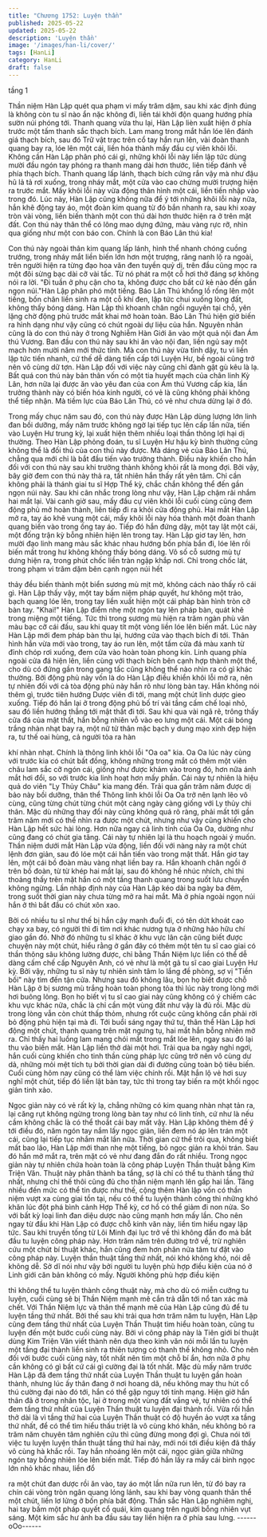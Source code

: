 ```yaml
---
title: "Chương 1752: Luyện thần"
published: 2025-05-22
updated: 2025-05-22
description: 'Luyện thần'
image: '/images/han-li/cover/'
tags: [HanLi]
category: HanLi
draft: false
---
```


tầng 1

Thần niệm Hàn Lập quét qua phạm vi mấy trăm dặm, sau khi xác
định đúng là không còn tu sĩ nào ẩn nặc không đi, liền tái khởi
độn quang hướng phía sườn núi phóng tới.
Thanh quang vừa thu lại, Hàn Lập lièn xuất hiện ở phía trước một
tấm thanh sắc thạch bích.
Lam mang trong mắt hắn lóe lên đánh giá thạch bích, sau đó Trữ
vật trạc trên cổ tay hắn run lên, vài đoàn thanh quang bay ra, lóe
lên một cái, liền hóa thành mấy đầu cự viên khôi lỗi.
Không cần Hàn Lập phân phó cái gì, những khôi lỗi này liền lập
tức dùng mười đầu ngón tay phóng ra thanh mang dài hơn thước,
liên tiếp đánh về phía thạch bích.
Thanh quang lấp lánh, thạch bích cứng rắn vậy mà như đậu hũ lả
tả rơi xuống, trong nháy mắt, một cửa vào cao chừng mười
trượng hiện ra trước mắt.
Mấy khôi lỗi này vừa động thân hình một cái, liền tiến nhập vào
trong đó.
Lúc này, Hàn Lập cũng không nữa để ý tới những khôi lỗi này
nữa, hắn khẽ động tay áo, một đoàn kim quang từ đó bắn nhanh
ra, sau khi xoay tròn vài vòng, liền biến thành một con thú dài hơn
thước hiện ra ở trên mặt đất.
Con thú này thân thể có lông mao dựng đứng, màu vàng rực rỡ,
nhìn qua giống như một con báo con.
Chính là con Báo Lân thú kia!

Con thú này ngoài thân kim quang lấp lánh, hình thể nhanh chóng
cuồng trướng, trong nháy mắt liền biến lớn hơn một trượng, răng
nanh lộ ra ngoài, trên người hiện ra từng đạo hoa văn đen tuyền
quỷ dị, trên đầu cũng mọc ra một đôi sừng bạc dài cỡ vài tấc.
Từ nó phát ra một cỗ hơi thở đáng sợ không nói ra lời.
"Đi tuần ở phụ cận cho ta, không được cho bất cứ kẻ nào đến gần
ngọn núi."Hàn Lập phân phó một tiếng.
Báo Lân Thú khổng lồ rống lên một tiếng, bốn chân liền sinh ra
một cỗ khí đen, lập tức chui xuống lòng đất, không thấy bóng
dáng.
Hàn Lập thì khoanh chân ngồi nguyên tại chỗ, yên lặng chờ động
phủ trước mắt khai mở hoàn toàn.
Báo Lân Thú hiện giờ biến ra hình dạng như vậy cũng có chút
ngoài dự liệu của hắn.
Nguyên nhân cũng là do con thú này ở trong Nghiễm Hàn Giới ăn
vào một quả nội đan Ám thú Vương.
Ban đầu con thú này sau khi ăn vào nội đan, liền ngủ say một
mạch hơn mười năm mới thức tỉnh.
Mà con thú này vừa tỉnh dậy, tu vi liền lập tức tiến nhanh, cứ thế
dễ dàng tiến cấp tới Luyện Hư, bề ngoài cũng trở nên vô cùng dữ
tợn.
Hàn Lập đối với việc này cũng chỉ đành gật gù kêu là lạ.
Bất quá con thú này bản thân vốn có một tia huyết mạch của chân
linh Kỳ Lân, hơn nữa lại được ăn vào yêu đan của con Ám thú
Vương cấp kia, lần trưởng thành này có biến hóa kinh người, có
vẻ là cũng không phải không thể tiếp nhận.
Mà tiềm lực của Báo Lân Thú, có vẻ như chưa dừng lại ở đó.

Trong mấy chục năm sau đó, con thú này được Hàn Lập dùng
lượng lớn linh đan bồi dưỡng, mấy năm trước không ngờ lại tiếp
tục lên cấp lần nữa, tiến vào Luyện Hư trung kỳ, lại xuất hiện
thêm nhiều loại thần thông lợi hại dị thường.
Theo Hàn Lập phỏng đoán, tu sĩ Luyện Hư hậu kỳ bình thường
cũng không thể là đối thủ của con thú này được.
Mà dáng vẻ của Báo Lân Thú, chẳng qua mới chỉ là bắt đầu tiến
vào trưởng thành.
Điều này khiến cho hắn đối với con thú này sau khi trưởng thành
không khỏi rất là mong đợi.
Bởi vậy, bây giờ đem con thú này thả ra, tất nhiên hắn thấy rất
yên tâm.
Chỉ cần không phải là thánh giai tu sĩ Hợp Thể kỳ, chắc chắn
không thể đến gần ngọn núi này.
Sau khi cân nhắc trong lòng như vậy, Hàn Lập chậm rãi nhắm hai
mắt lại.
Vài canh giờ sau, mấy đầu cự viên khôi lỗi cuối cùng cũng đem
động phủ mở hoàn thành, liên tiếp đi ra khỏi cửa động phủ.
Hai mắt Hàn Lập mở ra, tay áo khẽ vung một cái, mấy khôi lỗi này
hóa thành một đoàn thanh quang biến vào trong ống tay áo.
Tiếp đó hắn đứng dậy, một tay lật một cái, một đống trận kỳ bỗng
nhiên hiện lên trong tay.
Hàn Lập giơ tay lên, hơn mười đạo linh mang màu sắc khác nhau
hướng bốn phía bắn đi, lóe lên rồi biến mất trong hư không không
thấy bóng dáng.
Vô số cỗ sương mù tự dưng hiện ra, trong phút chốc liền tràn
ngập khắp nơi.
Chỉ trong chốc lát, trong phạm vi trăm dặm bên cạnh ngọn núi hết

thảy đều biến thành một biển sương mù mịt mờ, không cách nào
thấy rõ cái gì.
Hàn Lập thấy vậy, một tay bấm niệm pháp quyết, hư không một
trảo, bạch quang lóe lên, trong tay liền xuất hiện một cái pháp bàn
hình tròn cỡ bàn tay.
"Khai!"
Hàn Lập điểm nhẹ một ngón tay lên pháp bàn, quát khẽ trong
miệng một tiếng.
Tức thì trong sương mù hiện ra trăm ngàn phù văn màu bạc cỡ
cái đấu, sau khi quay tít một vòng liền lóe lên biến mất.
Lúc này Hàn Lập mới đem pháp bàn thu lại, hướng cửa vào thạch
bích đi tới.
Thân hình hắn vừa mới vào trong, tay áo run lên, một tấm cửa đá
màu xanh từ đỉnh chóp rơi xuống, đem cửa vào hoàn toàn phong
kín.
Linh quang phía ngoài cửa đá hiện lên, liền cùng với thạch bích
bên cạnh hợp thành một thể, cho dù có đứng gần trong gang tấc
cũng không thể nào nhìn ra có gì khác thường.
Bởi động phủ này vốn là do Hàn Lập điều khiển khôi lỗi mở ra,
nên tự nhiên đối với cả tòa động phủ này hắn rõ như lòng bàn tay.
Hắn không nói thêm gì, trước tiên hướng Dược viên đi tới, mang
một chút linh dược gieo xuống.
Tiếp đó hắn lại ở trong động phủ bố trí vài tầng cấm chế loại nhỏ,
sau đó liền hướng thẳng tới mật thất đi tới.
Sau khi qua vài ngã rẽ, trông thấy cửa đá của mật thất, hắn bỗng
nhiên vỗ vào eo lưng một cái.
Một cái bóng trắng nhàn nhạt bay ra, một nữ tử thân mặc bạch y
dung mạo xinh đẹp hiện ra, tư thế oai hùng, cả người tỏa ra hàn

khí nhàn nhạt.
Chính là thông linh khôi lỗi "Oa oa" kia.
Oa Oa lúc này cùng với trước kia có chút bất đồng, không những
trong mắt có thêm một viên châu lam sắc cỡ ngón cái, giống như
được khảm vào trong đó, hơn nữa ánh mắt hơi đổi, so với trước
kia linh hoạt hơn mấy phần.
Cái này tự nhiên là hiệu quả do viên "Ly Thủy Châu" kia mang
đến.
Trải qua gần trăm năm được dị bảo này bồi dưỡng, thân thể
Thông linh khôi lỗi Oa Oa trở nên lạnh lẽo vô cùng, cũng từng
chút từng chút một càng ngày càng giống với Ly thủy chi thân.
Mặc dù những thay đổi này cũng không quá rõ ràng, phải mất tới
gần trăm năm mới có thể nhìn ra được một chút, nhưng như vậy
cũng khiến cho Hàn Lập hết sức hài lòng.
Hơn nữa ngay cả linh tính của Oa Oa, dường như cũng đang có
chút gia tăng.
Cái này tự nhiên lại là thu hoạch ngoài ý muốn.
Thần niệm dưới mắt Hàn Lập vừa động, liền đối với nàng này ra
một chút lệnh đơn giản, sau đó lóe một cái hắn tiến vào trong mật
thất.
Hắn giơ tay lên, một cái bồ đoàn màu vàng nhạt liền bay ra.
Hắn khoanh chân ngồi ở trên bồ đoàn, từ từ khép hai mắt lại, sau
đó không hề nhúc nhích, chỉ thi thoảng thấy trên mặt hắn có một
tầng thanh quang trong suốt lưu chuyển không ngừng.
Lần nhập định này của Hàn Lập kéo dài ba ngày ba đêm, trong
suốt thời gian này chưa từng mở ra hai mắt.
Mà ở phía ngoài ngọn núi hắn ở thì bắt đầu có chút xôn xao.

Bởi có nhiều tu sĩ như thế bị hắn cậy mạnh đuổi đi, có tên dứt
khoát cao chạy xa bay, có người thì đi tìm nơi khác nương tựa ở
những hảo hữu chí giao gần đó.
Nhờ đó những tu sĩ khác ở khu vực lân cận cũng biết được
chuyện này một chút, hiểu rằng ở gần đây có thêm một tên tu sĩ
cao giai có thần thông sâu không lường được, chỉ bằng Thần
Niệm lực liền có thể dễ dàng cấm chế cấp Nguyên Anh, có vẻ
như là một gã tu sĩ cao giai Luyện Hư kỳ.
Bởi vậy, những tu sĩ này tự nhiên sinh tâm lo lắng đề phòng, sợ vị
"Tiền bối" này tìm đến tận cửa.
Nhưng sau đó không lâu, bọn họ biết được chỗ Hàn Lập ở bị
sương mù trắng hoàn toàn phong tỏa thì lúc này trong lòng mới
hơi buông lỏng.
Bọn họ biết vị tu sĩ cao giai này cũng không có ý chiếm các khu
vực khác nữa, chắc là chỉ cần một vùng đất như vậy là đủ rồi.
Mặc dù trong lòng vẫn còn chút thấp thỏm, nhưng rốt cuộc cũng
không cần phải rời bỏ động phủ hiện tại mà đi.
Tới buổi sáng ngay thứ tư, thân thể Hàn Lập hơi động một chút,
thanh quang trên mặt ngưng tụ, hai mắt hắn bỗng nhiên mở ra.
Chỉ thấy hai luồng lam mang chói mắt trong mắt lóe lên, ngay sau
đó lại thu vào biến mất.
Hàn Lập liền thở dài một hơi.
Trải qua ba ngày nghỉ ngơi, hắn cuối cùng khiến cho tinh thần
cùng pháp lực cũng trở nên vô cùng dư dả, những mỏi mệt tích tụ
bởi thời gian dài đi đường cũng toàn bộ tiêu biến.
Cuối cùng hôm nay cũng có thể làm việc chính rồi.
Mặt hắn lộ vẻ hơi suy nghĩ một chút, tiếp đó liền lật bàn tay, tức
thì trong tay biến ra một khối ngọc giản tinh xảo.

Ngọc giản này có vẻ rất kỳ lạ, chẳng những có kim quang nhàn
nhạt tản ra, lại căng rụt không ngừng trong lòng bàn tay như có
linh tính, cứ như là nếu cầm không chắc là có thể thoắt cái bay
mất vậy.
Hàn Lập không thèm để ý tới điều đó, năm ngón tay nắm lấy ngọc
giản, liền đem nó áp lên trán một cái, cũng lại tiếp tục nhắm mắt
lần nữa.
Thời gian cứ thế trôi qua, không biết mất bao lâo, Hàn Lập mới
than nhẹ một tiếng, bỏ ngọc giản ra khỏi trán.
Sau đó hắn mở mắt ra, trên mặt có vẻ như đang đắn đo rất nhiều.
Trong ngọc giản này tự nhiên chứa hoàn toàn là công pháp Luyện
Thần thuật bằng Kim Triện Văn.
Thuật này phân thành ba tầng, sợ là chỉ có thể tu thành tầng thứ
nhất, nhưng chỉ thế thôi cũng đủ cho thần niệm mạnh lên gấp hai
lần.
Tăng nhiều đến mức có thể tin được như thế, cộng thêm Hàn lập
vốn có thần niệm vượt xa cùng giai tồn tại, nếu có thể tu luyện
thành công thì những khó khăn lúc đột phá bình cảnh Hợp Thể
kỳ, cơ hồ có thể giảm đi non nửa. So với bất kỳ loại linh đan diệu
dược nào cũng mạnh hơn mấy lần.
Cho nên ngay từ đầu khi Hàn Lập có được chỗ kinh văn này, liền
tìm hiểu ngay lập tức. Sau khi truyền tống từ Lôi Minh đại lục trở
về thì không đắn đo mà bắt đầu tu luyện công pháp này.
Hơn trăm năm trên đường trở về, trừ nghiên cứu một chút bí
thuật khác, hắn cũng đem hơn phân nửa tâm tư đặt vào công
pháp này.
Luyện thần thuật tầng thứ nhất, nói khó không khó, nói dễ không
dễ.
Sở dĩ nói như vậy bởi người tu luyện phù hợp điều kiện của nó ở
Linh giới căn bản không có mấy. Người không phù hợp điều kiện

thì không thể tu luyện thành công thuật này, mà cho dù có miễn
cưỡng tu luyện, cuối cùng sẽ bị Thần Niệm mạnh mẽ cắn trả dẫn
tới nổ tan xác mà chết.
Với Thần Niệm lực và thân thể mạnh mẽ của Hàn Lập cũng đủ để
tu luyện tầng thứ nhất.
Bởi thế sau khi trải qua hơn trăm năm tu luyện, Hàn Lập cũng
đem tầng thứ nhất của Luyện Thần Thuật tìm hiểu hoàn toàn,
cũng tu luyện đến một bước cuối cùng này.
Bởi vì công pháp này là Tiên giới bí thuật dùng Kim Triện Văn viết
thành nên dựa theo kinh văn nói mỗi lần tu luyện một tầng đại
thành liền sinh ra thiên tượng có thanh thế không nhỏ.
Cho nên đối với bước cuối cùng này, tốt nhất nên tìm một chỗ bí
ẩn, hơn nữa ở phụ cần không có gì bất cứ cái gì cường đại là tốt
nhất.
Mặc dù mấy năm trước Hàn Lập đã đem tầng thứ nhất của Luyện
Thần thuật tu luyện gần hoàn thành, nhưng lúc ấy thân đang ở
nơi hoang dã, nếu không may thu hút cổ thú cường đại nào đó
tới, hắn có thể gặp nguy tới tính mạng.
Hiện giờ hắn thân đã ở trong nhân tộc, lại ở trong một vùng đất
vắng vẻ, tự nhiên có thể đem tầng thứ nhất của Luyện Thần thuật
tu luyện đại thành rồi.
Vừa rồi hắn thở dài là vì tầng thứ hai của Luyện Thần thuật có độ
huyền ảo vượt xa tầng thứ nhất, để có thể tìm hiểu thấu triệt là vô
cùng khó khăn, nếu không bỏ ra trăm năm chuyên tâm nghiên
cứu thì cũng đừng mong đợi gì.
Chưa nói tới việc tu luyện luyện thần thuật tầng thứ hai này, mới
nói tới điều kiện đã thấy vô cùng hà khắc rồi.
Tay hắn nhoáng lên một cái, ngọc giản giữa những ngón tay bỗng
nhiên lóe lên biến mất.
Tiếp đó hắn lấy ra mấy cái bình ngọc lớn nhỏ khác nhau, liền đổ

ra một chút đan dược rồi ăn vào, tay áo một lần nữa run lên, từ
đó bay ra chín cái vòng tròn ngân quang lóng lánh, sau khi bay
vòng quanh thân thể một chút, liền lơ lửng ở bốn phía bất động.
Thần sắc Hàn Lập nghiêm nghị, hai tay bấm một pháp quyết cổ
quái, kim quang trên người bỗng nhiên vụt sáng.
Một kim sắc hư ảnh ba đầu sáu tay liền hiện ra ở phía sau lưng.
------oOo------
